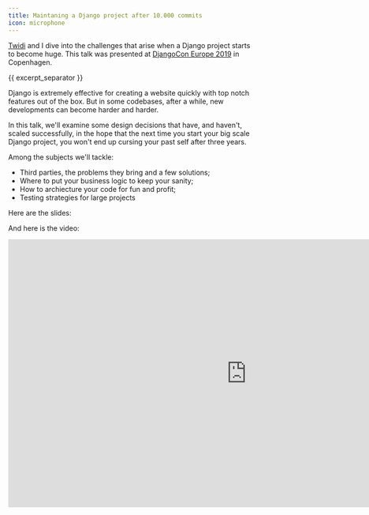 ```yaml
---
title: Maintaning a Django project after 10.000 commits
icon: microphone
---
```


[Twidi](https://twidi.com) and I dive into the challenges that arise when a Django project starts to become huge. This talk was presented at [DjangoCon Europe 2019](https://2019.djangocon.eu) in Copenhagen.

{{ excerpt_separator }}

Django is extremely effective for creating a website quickly with top notch features out of the box. But in some codebases, after a while, new developments can become harder and harder.

In this talk, we'll examine some design decisions that have, and haven't, scaled successfully, in the hope that the next time you start your big scale Django project, you won't end up cursing your past self after three years.

Among the subjects we'll tackle:

- Third parties, the problems they bring and a few solutions;
- Where to put your business logic to keep your sanity;
- How to archiecture your code for fun and profit;
- Testing strategies for large projects

Here are the slides:
<script async class="speakerdeck-embed" data-id="d0d503ed693a4e3894470c9865118f56" data-ratio="1.77777777777778" src="//speakerdeck.com/assets/embed.js"></script>

And here is the video:

<iframe width="966" height="543" src="https://www.youtube.com/watch?v=oAV73PRRWNY&t=10577" frameborder="0" allow="accelerometer; autoplay; encrypted-media; gyroscope; picture-in-picture" allowfullscreen></iframe>
